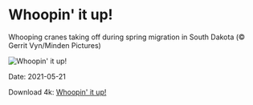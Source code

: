# Whoopin' it up!

Whooping cranes taking off during spring migration in South Dakota (© Gerrit Vyn/Minden Pictures)

![Whoopin' it up!](https://bing.com/th?id=OHR.WhoopingCranes_EN-US5576295451_UHD.jpg&rf=LaDigue_UHD.jpg&pid=hp&w=1024&h=576)

Date: 2021-05-21

Download 4k: [Whoopin' it up!](https://bing.com/th?id=OHR.WhoopingCranes_EN-US5576295451_UHD.jpg&rf=LaDigue_UHD.jpg&pid=hp&w=3840&h=2160)

